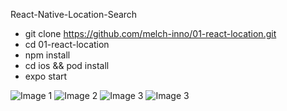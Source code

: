 React-Native-Location-Search

* git clone https://github.com/melch-inno/01-react-location.git
* cd 01-react-location
* npm install
* cd ios && pod install 
* expo start


![Image 1](./src/Images/welcome.png)
![Image 2](./src/Images/list.png)
![Image 3](./src/Images/Search.png)
![Image 3](./src/Images/selected.png)